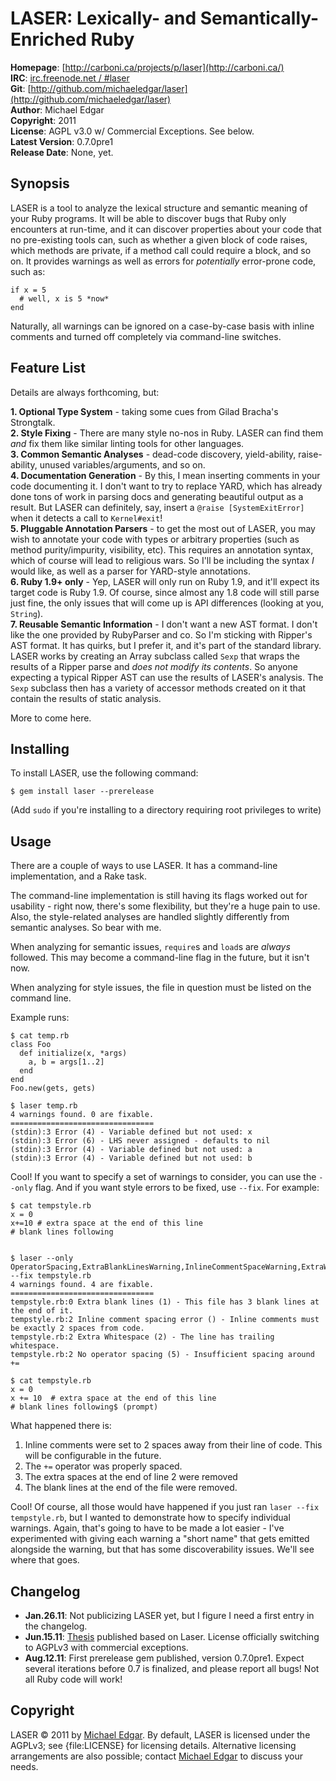 LASER: Lexically- and Semantically-Enriched Ruby
================================================

**Homepage**:     [http://carboni.ca/projects/p/laser](http://carboni.ca/)   
**IRC**:          [irc.freenode.net / #laser](irc://irc.freenode.net/laser)     
**Git**:          [http://github.com/michaeledgar/laser](http://github.com/michaeledgar/laser)   
**Author**:       Michael Edgar    
**Copyright**:    2011   
**License**:      AGPL v3.0 w/ Commercial Exceptions. See below.    
**Latest Version**: 0.7.0pre1    
**Release Date**: None, yet.

Synopsis
--------

LASER is a tool to analyze the lexical structure and semantic meaning of your
Ruby programs. It will be able to discover bugs that Ruby only encounters at
run-time, and it can discover properties about your code that no pre-existing tools
can, such as whether a given block of code raises, which methods are private,
if a method call could require a block, and so on. It provides warnings
as well as errors for *potentially* error-prone code, such as:

    if x = 5
      # well, x is 5 *now*
    end

Naturally, all warnings can be ignored on a case-by-case basis with inline comments
and turned off completely via command-line switches.

Feature List
------------
                                                                              
Details are always forthcoming, but:

**1. Optional Type System** - taking some cues from Gilad Bracha's Strongtalk.  
**2. Style Fixing** - There are many style no-nos in Ruby. LASER can find them *and* fix them
like similar linting tools for other languages.  
**3. Common Semantic Analyses** - dead-code discovery, yield-ability, raise-ability,
unused variables/arguments, and so on.  
**4. Documentation Generation** - By this, I mean inserting comments in your code documenting
it. I don't want to try to replace YARD, which has already done tons of work in parsing docs
and generating beautiful output as a result. But LASER can definitely, say, insert a
`@raise [SystemExitError]` when it detects a call to `Kernel#exit`!    
**5. Pluggable Annotation Parsers** - to get the most out of LASER, you may wish to
annotate your code with types or arbitrary properties (such as method purity/impurity,
visibility, etc). This requires an annotation syntax, which of course will lead to religious
wars. So I'll be including the syntax *I* would like, as well as a parser for YARD-style
annotations.  
**6. Ruby 1.9+ only** - Yep, LASER will only run on Ruby 1.9, and it'll expect its target
code is Ruby 1.9. Of course, since almost any 1.8 code will still parse just fine, the only issues
that will come up is API differences (looking at you, `String`).  
**7. Reusable Semantic Information** - I don't want a new AST format. I don't like the one
provided by RubyParser and co. So I'm sticking with Ripper's AST format. It has quirks, but
I prefer it, and it's part of the standard library. LASER works by creating an Array subclass
called `Sexp` that wraps the results of a Ripper parse and *does not modify its contents*. So anyone
expecting a typical Ripper AST can use the results of LASER's analysis. The `Sexp` subclass then
has a variety of accessor methods created on it that contain the results of static analysis.

More to come here.

Installing
----------

To install LASER, use the following command:

    $ gem install laser --prerelease
    
(Add `sudo` if you're installing to a directory requiring root privileges to write)
                                                                              
Usage
-----

There are a couple of ways to use LASER. It has a command-line implementation,
and a Rake task.

The command-line implementation is still having its flags worked out for usability -
right now, there's some flexibility, but they're a huge pain to use. Also, the style-related
analyses are handled slightly differently from semantic analyses. So bear with me.

When analyzing for semantic issues, `require`s and `load`s are *always* followed. This
may become a command-line flag in the future, but it isn't now.

When analyzing for style issues, the file in question must be listed on the command line.

Example runs:

```
$ cat temp.rb
class Foo
  def initialize(x, *args)
    a, b = args[1..2]
  end
end
Foo.new(gets, gets)

$ laser temp.rb
4 warnings found. 0 are fixable.
================================
(stdin):3 Error (4) - Variable defined but not used: x
(stdin):3 Error (6) - LHS never assigned - defaults to nil
(stdin):3 Error (4) - Variable defined but not used: a
(stdin):3 Error (4) - Variable defined but not used: b
```

Cool! If you want to specify a set of warnings to consider, you can use the `--only` flag. And
if you want style errors to be fixed, use `--fix`. For example:

```
$ cat tempstyle.rb
x = 0
x+=10 # extra space at the end of this line   
# blank lines following


$ laser --only OperatorSpacing,ExtraBlankLinesWarning,InlineCommentSpaceWarning,ExtraWhitespaceWarning --fix tempstyle.rb
4 warnings found. 4 are fixable.
================================
tempstyle.rb:0 Extra blank lines (1) - This file has 3 blank lines at the end of it.
tempstyle.rb:2 Inline comment spacing error () - Inline comments must be exactly 2 spaces from code.
tempstyle.rb:2 Extra Whitespace (2) - The line has trailing whitespace.
tempstyle.rb:2 No operator spacing (5) - Insufficient spacing around +=

$ cat tempstyle.rb
x = 0
x += 10  # extra space at the end of this line   
# blank lines following$ (prompt)
```

What happened there is:

1. Inline comments were set to 2 spaces away from their line of code. This will be configurable in the future.
2. The `+=` operator was properly spaced.
3. The extra spaces at the end of line 2 were removed
4. The blank lines at the end of the file were removed.

Cool! Of course, all those would have happened if you just ran `laser --fix tempstyle.rb`, but I wanted to demonstrate
how to specify individual warnings. Again, that's going to have to be made a lot easier - I've experimented with giving
each warning a "short name" that gets emitted alongside the warning, but that has some discoverability issues. We'll see
where that goes.

Changelog
---------

- **Jan.26.11**: Not publicizing LASER yet, but I figure I need a first entry in
the changelog.
- **Jun.15.11**: [Thesis](http://www.cs.dartmouth.edu/reports/abstracts/TR2011-686/) published
based on Laser. License officially switching to AGPLv3 with commercial exceptions.
- **Aug.12.11**: First prerelease gem published, version 0.7.0pre1. Expect several iterations
before 0.7 is finalized, and please report all bugs! Not all Ruby code will work!

Copyright
---------

LASER &copy; 2011 by [Michael Edgar](mailto:adgar@carboni.ca).
By default, LASER is licensed under the AGPLv3;
see {file:LICENSE} for licensing details.
Alternative licensing arrangements are also possible;
contact [Michael Edgar](mailto:adgar@carboni.ca) to discuss your needs.